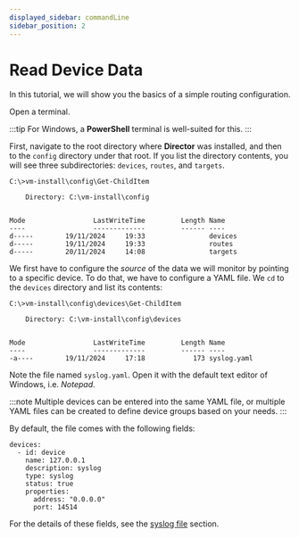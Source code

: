 ```yaml
---
displayed_sidebar: commandLine
sidebar_position: 2
---
```


# Read Device Data

In this tutorial, we will show you the basics of a simple routing configuration.

Open a terminal.

:::tip
For Windows, a **PowerShell** terminal is well-suited for this.
:::


First, navigate to the root directory where **Director** was installed, and then to the `config` directory under that root. If you list the directory contents, you will see three subdirectories: `devices`, `routes`, and `targets`.

```CLI
C:\>vm-install\config\Get-ChildItem

    Directory: C:\vm-install\config


Mode                 LastWriteTime         Length Name
----                 -------------         ------ ----
d-----        19/11/2024     19:33                devices
d-----        19/11/2024     19:33                routes
d-----        20/11/2024     14:08                targets
```

We first have to configure the _source_ of the data we will monitor by pointing to a specific device. To do that, we have to configure a YAML file. We `cd` to the `devices` directory and list its contents:

```CLI
C:\>vm-install\config\devices\Get-ChildItem

    Directory: C:\vm-install\config\devices


Mode                 LastWriteTime         Length Name
----                 -------------         ------ ----
-a----        19/11/2024     17:18            173 syslog.yaml
```

Note the file named `syslog.yaml`. Open it with the default text editor of Windows, i.e. _Notepad_.

:::note
Multiple devices can be entered into the same YAML file, or multiple YAML files can be created to define device groups based on your needs.
:::

By default, the file comes with the following fields:

```Text
devices:
  - id: device
    name: 127.0.0.1
    description: syslog
    type: syslog
    status: true
    properties:
      address: "0.0.0.0"
      port: 14514
```

For the details of these fields, see the [syslog file](../../docu/tables/syslog-file.md) section.
